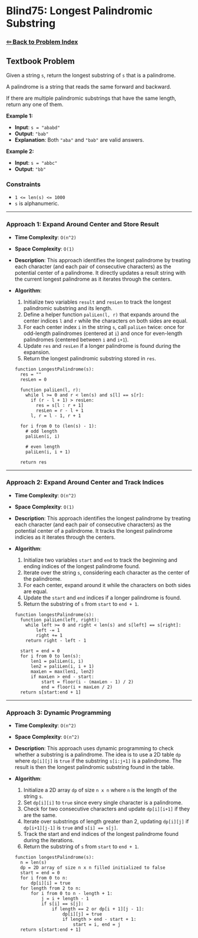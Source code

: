 # Blind75: Longest Palindromic Substring

### [⇦ Back to Problem Index](../../index.md)

## Textbook Problem

Given a string `s`, return the longest substring of `s` that is a palindrome.

A palindrome is a string that reads the same forward and backward.

If there are multiple palindromic substrings that have the same length, return any one of them.

**Example 1:**

- **Input**: `s = "ababd"`
- **Output**: `"bab"`
- **Explanation**: Both `"aba"` and `"bab"` are valid answers.

**Example 2:**

- **Input**: `s = "abbc"`
- **Output**: `"bb"`

### Constraints

- `1 <= len(s) <= 1000`
- `s` is alphanumeric.

---

### Approach 1: Expand Around Center and Store Result

- **Time Complexity**: `O(n^2)`
- **Space Complexity**: `O(1)`
- **Description**: This approach identifies the longest palindrome by treating each character (and each pair of consecutive characters) as the potential center of a palindrome. It directly updates a result string with the current longest palindrome as it iterates through the centers.
- **Algorithm**:

  1. Initialize two variables `result` and `resLen` to track the longest palindromic substring and its length.
  2. Define a helper function `paliLen(l, r)` that expands around the center indices `l` and `r` while the characters on both sides are equal.
  3. For each center index `i` in the string `s`, call `paliLen` twice: once for odd-length palindromes (centered at `i`) and once for even-length palindromes (centered between `i` and `i+1`).
  4. Update `res` and `resLen` if a longer palindrome is found during the expansion.
  5. Return the longest palindromic substring stored in `res`.

  ```pseudo
  function LongestPalindrome(s):
    res = ""
    resLen = 0

    function paliLen(l, r):
      while l >= 0 and r < len(s) and s[l] == s[r]:
        if (r - l + 1) > resLen:
          res = s[l : r + 1]
          resLen = r - l + 1
        l, r = l - 1, r + 1

    for i from 0 to (len(s) - 1):
      # odd length
      paliLen(i, i)

      # even length
      paliLen(i, i + 1)

    return res
  ```

---

### Approach 2: Expand Around Center and Track Indices

- **Time Complexity**: `O(n^2)`
- **Space Complexity**: `O(1)`
- **Description**: This approach identifies the longest palindrome by treating each character (and each pair of consecutive characters) as the potential center of a palindrome. It tracks the longest palindrome indicies as it iterates through the centers.
- **Algorithm**:

  1. Initialize two variables `start` and `end` to track the beginning and ending indices of the longest palindrome found.
  2. Iterate over the string `s`, considering each character as the center of the palindrome.
  3. For each center, expand around it while the characters on both sides are equal.
  4. Update the `start` and `end` indices if a longer palindrome is found.
  5. Return the substring of `s` from `start` to `end + 1`.

  ```pseudo
  function longestPalindrome(s):
    function paliLen(left, right):
      while left >= 0 and right < len(s) and s[left] == s[right]:
          left -= 1
          right += 1
      return right - left - 1

    start = end = 0
    for i from 0 to len(s):
        len1 = paliLen(i, i)
        len2 = paliLen(i, i + 1)
        maxLen = max(len1, len2)
        if maxLen > end - start:
            start = floor(i - (maxLen - 1) / 2)
            end = floor(i + maxLen / 2)
    return s[start:end + 1]
  ```

---

### Approach 3: Dynamic Programming

- **Time Complexity**: `O(n^2)`
- **Space Complexity**: `O(n^2)`
- **Description**: This approach uses dynamic programming to check whether a substring is a palindrome. The idea is to use a 2D table `dp` where `dp[i][j]` is `true` if the substring `s[i:j+1]` is a palindrome. The result is then the longest palindromic substring found in the table.
- **Algorithm**:

  1. Initialize a 2D array `dp` of size `n x n` where `n` is the length of the string `s`.
  2. Set `dp[i][i]` to `true` since every single character is a palindrome.
  3. Check for two consecutive characters and update `dp[i][i+1]` if they are the same.
  4. Iterate over substrings of length greater than 2, updating `dp[i][j]` if `dp[i+1][j-1]` is `true` and `s[i] == s[j]`.
  5. Track the start and end indices of the longest palindrome found during the iterations.
  6. Return the substring of `s` from `start` to `end + 1`.

  ```pseudo
  function longestPalindrome(s):
    n = len(s)
    dp = 2D array of size n x n filled initialized to false
    start = end = 0
    for i from 0 to n:
        dp[i][i] = true
    for length from 2 to n:
        for i from 0 to n - length + 1:
            j = i + length - 1
            if s[i] == s[j]:
                if length == 2 or dp[i + 1][j - 1]:
                    dp[i][j] = true
                    if length > end - start + 1:
                        start = i, end = j
    return s[start:end + 1]
  ```
